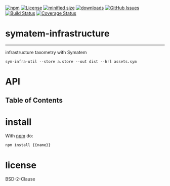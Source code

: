 [![npm](https://img.shields.io/npm/v/symatem-infrastructure.svg)](https://www.npmjs.com/package/symatem-infrastructure)
[![License](https://img.shields.io/badge/License-BSD%203--Clause-blue.svg)](https://opensource.org/licenses/BSD-3-Clause)
[![minified size](https://badgen.net/bundlephobia/min/symatem-infrastructure)](https://bundlephobia.com/result?p=symatem-infrastructure)
[![downloads](http://img.shields.io/npm/dm/symatem-infrastructure.svg?style=flat-square)](https://npmjs.org/package/symatem-infrastructure)
[![GitHub Issues](https://img.shields.io/github/issues/arlac77/symatem-infrastructure.svg?style=flat-square)](https://github.com/arlac77/symatem-infrastructure/issues)
[![Build Status](https://img.shields.io/endpoint.svg?url=https%3A%2F%2Factions-badge.atrox.dev%2Farlac77%2Fsymatem-infrastructure%2Fbadge\&style=flat)](https://actions-badge.atrox.dev/arlac77/symatem-infrastructure/goto)
[![Coverage Status](https://coveralls.io/repos/arlac77/symatem-infrastructure/badge.svg)](https://coveralls.io/github/arlac77/symatem-infrastructure)

# symatem-infrastructure

***

infrastructure taxometry with Symatem

```shell
sym-infra-util --store a.store --out dist --hrl assets.sym
```

# API

<!-- Generated by documentation.js. Update this documentation by updating the source code. -->

## Table of Contents

# install

With [npm](http://npmjs.org) do:

```shell
npm install {{name}}
```

# license

BSD-2-Clause
